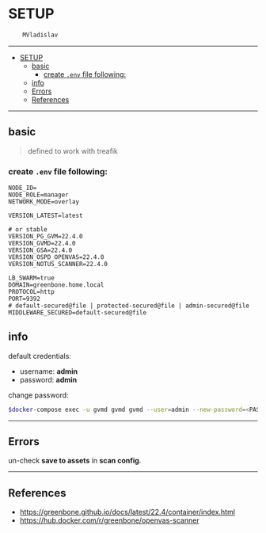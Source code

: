 # SETUP

```sh
    MVladislav
```

---

- [SETUP](#setup)
  - [basic](#basic)
    - [create `.env` file following:](#create-env-file-following)
  - [info](#info)
  - [Errors](#errors)
  - [References](#references)

---

## basic

> defined to work with treafik

### create `.env` file following:

```env
NODE_ID=
NODE_ROLE=manager
NETWORK_MODE=overlay

VERSION_LATEST=latest

# or stable
VERSION_PG_GVM=22.4.0
VERSION_GVMD=22.4.0
VERSION_GSA=22.4.0
VERSION_OSPD_OPENVAS=22.4.0
VERSION_NOTUS_SCANNER=22.4.0

LB_SWARM=true
DOMAIN=greenbone.home.local
PROTOCOL=http
PORT=9392
# default-secured@file | protected-secured@file | admin-secured@file
MIDDLEWARE_SECURED=default-secured@file
```

## info

default credentials:

- username: **admin**
- password: **admin**

change password:

```sh
$docker-compose exec -u gvmd gvmd gvmd --user=admin --new-password=<PASSWORD>
```

---

## Errors

un-check **save to assets** in **scan config**.

---

## References

- <https://greenbone.github.io/docs/latest/22.4/container/index.html>
- <https://hub.docker.com/r/greenbone/openvas-scanner>

